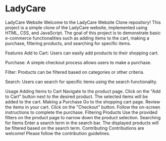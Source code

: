 # LadyCare

LadyCare Website 
Welcome to the LadyCare Website Clone repository! This project is a simple clone of the LadyCare website, implemented using HTML, CSS, and JavaScript. The goal of this project is to demonstrate basic e-commerce functionalities such as adding items to the cart, making a purchase, filtering products, and searching for specific items.

Features
Add to Cart: Users can easily add products to their shopping cart.

Purchase: A simple checkout process allows users to make a purchase.

Filter: Products can be filtered based on categories or other criteria.

Search: Users can search for specific items using the search functionality.


Usage
Adding Items to Cart
Navigate to the product page.
Click on the "Add to Cart" button next to the desired product.
The selected items will be added to the cart.
Making a Purchase
Go to the shopping cart page.
Review the items in your cart.
Click on the "Checkout" button.
Follow the on-screen instructions to complete the purchase.
Filtering Products
Use the provided filters on the product page to narrow down the product selection.
Searching for Items
Enter a search term in the search bar.
The displayed products will be filtered based on the search term.
Contributing
Contributions are welcome! Please follow the contribution guidelines.
